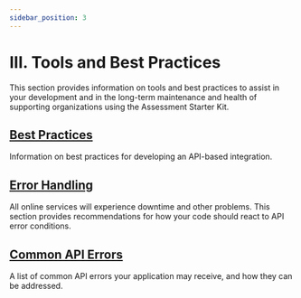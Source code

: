 ```yaml
---
sidebar_position: 3
---
```


# III. Tools and Best Practices

This section provides information on tools and best practices to assist in your
development and in the long-term maintenance and health of supporting
organizations using the Assessment Starter Kit.

## [Best Practices](./best-practices.md)

Information on best practices for developing an API-based integration.

## [Error Handling](./error-handling.md)

All online services will experience downtime and other problems. This section
provides recommendations for how your code should react to API error conditions.

## [Common API Errors](./common-api-errors.md)

A list of common API errors your application may receive, and how they can be
addressed.

